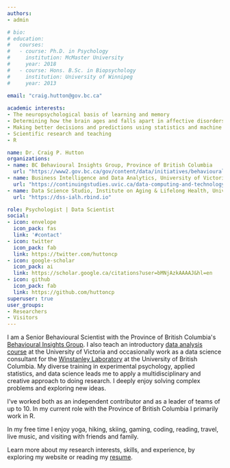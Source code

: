 ```yaml
---
authors:
- admin

# bio: 
# education:
#   courses:
#   - course: Ph.D. in Psychology
#     institution: McMaster University
#     year: 2018
#   - course: Hons. B.Sc. in Biopsychology
#     institution: University of Winnipeg
#     year: 2013
    
email: "craig.hutton@gov.bc.ca"

academic interests:
- The neuropsychological basis of learning and memory
- Determining how the brain ages and falls apart in affective disorders and neurodegenerative diseases
- Making better decisions and predictions using statistics and machine learning
- Scientific research and teaching
- R

name: Dr. Craig P. Hutton
organizations:
- name: BC Behavioural Insights Group, Province of British Columbia
  url: "https://www2.gov.bc.ca/gov/content/data/initiatives/behavioural-insights"
- name: Business Intelligence and Data Analytics, University of Victoria Continuing Studies
  url: "https://continuingstudies.uvic.ca/data-computing-and-technology/programs/business-intelligence-and-data-analytics"
- name: Data Science Studio, Institute on Aging & Lifelong Health, University of Victoria
  url: "https://dss-ialh.rbind.io"

role: Psychologist | Data Scientist
social:
- icon: envelope
  icon_pack: fas
  link: '#contact'
- icon: twitter
  icon_pack: fab
  link: https://twitter.com/huttoncp
- icon: google-scholar
  icon_pack: ai
  link: https://scholar.google.ca/citations?user=bMNjAzkAAAAJ&hl=en
- icon: github
  icon_pack: fab
  link: https://github.com/huttoncp
superuser: true
user_groups:
- Researchers
- Visitors
---
```


I am a Senior Behavioural Scientist with the Province of British Columbia's [Behavioural Insights Group](https://www2.gov.bc.ca/gov/content/data/initiatives/behavioural-insights). I also teach an introductory [data analysis course](https://continuingstudies.uvic.ca/data-computing-and-technology/courses/data-analytics-coding-fundamentals) at the University of Victoria and occasionally work as a data science consultant for the [Winstanley Laboratory](https://winstanleylab.psych.ubc.ca/) at the University of British Columbia. My diverse training in experimental psychology, applied statistics, and data science leads me to apply a multidisciplinary and creative approach to doing research. I deeply enjoy solving complex problems and exploring new ideas.

I’ve worked both as an independent contributor and as a leader of teams of up to 10. In my current role with the Province of British Columbia I primarily work in R.

In my free time I enjoy yoga, hiking, skiing, gaming, coding, reading, travel, live music, and visiting with friends and family.

Learn more about my research interests, skills, and experience, by exploring my website or reading my [resume](resume.pdf).
